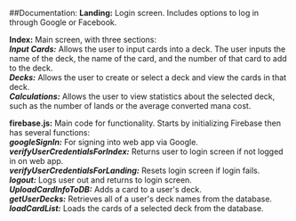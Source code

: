 ##Documentation:
**Landing:** Login screen. Includes options to log in through Google or Facebook.

**Index:** Main screen, with three sections:<br />
***Input Cards:*** Allows the user to input cards into a deck. The user inputs the name of the deck,
the name of the card, and the number of that card to add to the deck.<br />
***Decks:*** Allows the user to create or select a deck and view the cards in that deck.<br />
***Calculations:*** Allows the user to view statistics about the selected deck,
such as the number of lands or the average converted mana cost.

**firebase.js:** Main code for functionality. Starts by initializing Firebase then has several functions:<br />
***googleSignIn:*** For signing into web app via Google.<br />
***verifyUserCredentialsForIndex:*** Returns user to login screen if not logged in on web app.<br />
***verifyUserCredentialsForLanding:*** Resets login screen if login fails.<br />
***logout:*** Logs user out and returns to login screen.<br />
***UploadCardInfoToDB:*** Adds a card to a user's deck.<br />
***getUserDecks:*** Retrieves all of a user's deck names from the database.<br />
***loadCardList:*** Loads the cards of a selected deck from the database.<br />